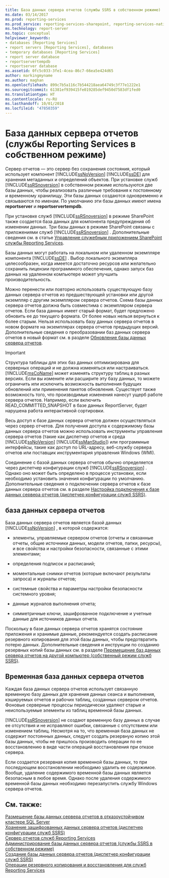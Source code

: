 ```yaml
---
title: База данных сервера отчетов (службы SSRS в собственном режиме) | Документы Майкрософт
ms.date: 03/14/2017
ms.prod: reporting-services
ms.prod_service: reporting-services-sharepoint, reporting-services-native
ms.technology: report-server
ms.topic: conceptual
helpviewer_keywords:
- databases [Reporting Services]
- report servers [Reporting Services], databases
- temporary databases [Reporting Services]
- report server database
- reportservertempdb
- reportserver database
ms.assetid: 0fc5c033-3fe1-4cea-86c7-66ea5e424d65
author: markingmyname
ms.author: maghan
ms.openlocfilehash: 899c7b5a116c7b544218aea64749c3f77e1222e1
ms.sourcegitcommit: 61381ef939415fe019285def9450d7583df1fed0
ms.translationtype: HT
ms.contentlocale: ru-RU
ms.lasthandoff: 10/01/2018
ms.locfileid: "47850359"
---
```

# <a name="report-server-database-ssrs-native-mode"></a>База данных сервера отчетов (службы Reporting Services в собственном режиме)
  Сервер отчетов — это сервер без сохранения состояния, который использует компонент [!INCLUDE[ssNoVersion](../../includes/ssnoversion-md.md)] [!INCLUDE[ssDE](../../includes/ssde-md.md)] для хранения метаданных и определений объектов. При установке служб [!INCLUDE[ssRSnoversion](../../includes/ssrsnoversion-md.md)] в собственном режиме используются две базы данных, чтобы реализовать различные требования к постоянному и временному хранилищу. Эти базы данных создаются одновременно и связываются по именам. По умолчанию эти базы данных имеют имена **reportserver** и **reportservertempdb**.  
  
 При установке служб [!INCLUDE[ssRSnoversion](../../includes/ssrsnoversion-md.md)] в режиме SharePoint также создается база данных для компонента предупреждения об изменении данных. Три базы данных в режиме SharePoint связаны с приложениями служб [!INCLUDE[ssRSnoversion](../../includes/ssrsnoversion-md.md)] . Дополнительные сведения см. в статье [Управление служебным приложением SharePoint службы Reporting Services](../../reporting-services/report-server-sharepoint/manage-a-reporting-services-sharepoint-service-application.md).  
  
 Базы данных могут работать на локальном или удаленном экземпляре компонента [!INCLUDE[ssDE](../../includes/ssde-md.md)] . Выбор локального экземпляра целесообразен, когда имеется достаточно ресурсов или желательно сохранить лицензии программного обеспечения, однако запуск баз данных на удаленном компьютере может улучшить производительность.  
  
 Можно перенести или повторно использовать существующую базу данных сервера отчетов из предшествующей установки или другой экземпляр с другим экземпляром сервера отчетов. Схема базы данных сервера отчетов должна быть совместима с экземпляром сервера отчетов. Если база данных имеет старый формат, будет предложено обновить ее до текущего формата. От более новых нельзя вернуться к более старым. Нельзя использовать базу данных сервера отчетов в новом формате на экземплярах сервера отчетов предыдущих версий. Дополнительные сведения о преобразовании баз данных сервера отчетов в новый формат см. в разделе [Обновление базы данных сервера отчетов](../../reporting-services/install-windows/upgrade-a-report-server-database.md).  
  
> [!IMPORTANT]  
>  Структура таблицы для этих баз данных оптимизирована для серверных операций и не должна изменяться или настраиваться. [!INCLUDE[msCoName](../../includes/msconame-md.md)] может изменять структуру таблиц в разных версиях. Если вы измените или расширите эту базу данных, то можете ограничить или исключить возможность выполнения будущих обновлений или применения пакетов обновления. Существует также возможность того, что производимые изменения нанесут ущерб работе сервера отчетов. Например, если включить READ_COMMITTED_SNAPSHOT в базе данных ReportServer, будет нарушена работа интерактивной сортировки.  
  
 Весь доступ к базе данных сервера отчетов должен осуществляться через сервер отчетов. Для получения доступа к содержимому базы данных сервера отчетов можно использовать инструменты управления сервера отчетов (такие как диспетчер отчетов и среда [!INCLUDE[ssNoVersion](../../includes/ssnoversion-md.md)] [!INCLUDE[ssManStudio](../../includes/ssmanstudio-md.md)]) или программные интерфейсы, такие как доступ по URL-адресу, веб-службу сервера отчетов или поставщик инструментария управления Windows (WMI).  
  
 Соединение с базой данных сервера отчетов обычно определяется через диспетчер конфигурации служб [!INCLUDE[ssRSnoversion](../../includes/ssrsnoversion-md.md)] . Однако оно может быть определено в процессе установки, если необходимо установить значения конфигурации по умолчанию. Дополнительные сведения о подключении сервера отчетов к базе данных сервера отчетов см. в разделе [Настройка подключения к базе данных сервера отчетов (диспетчер конфигурации служб SSRS)](../../reporting-services/install-windows/configure-a-report-server-database-connection-ssrs-configuration-manager.md).  
  
## <a name="report-server-database"></a>база данных сервера отчетов  
 База данных сервера отчетов является базой данных [!INCLUDE[ssNoVersion](../../includes/ssnoversion-md.md)] , в которой содержатся:  
  
-   элементы, управляемые сервером отчетов (отчеты и связанные отчеты, общие источники данных, модели отчетов, папки, ресурсы), и все свойства и настройки безопасности, связанные с этими элементами;  
  
-   определения подписок и расписаний;  
  
-   моментальные снимки отчетов (которые включают результаты запроса) и журналы отчетов;  
  
-   системные свойства и параметры настройки безопасности системного уровня;  
  
-   данные журналов выполнения отчета;  
  
-   симметричные ключи, зашифрованное подключение и учетные данные для источников данных отчета.  
  
 Поскольку в базе данных сервера отчетов хранятся состояние приложения и хранимые данные, рекомендуется создать расписание резервного копирования для этой базы данных, чтобы предотвратить потерю данных. Дополнительные сведения и инструкции по созданию резервных копий базы данных см. в разделе [Перемещение баз данных сервера отчетов на другой компьютер (собственный режим служб SSRS)](../../reporting-services/report-server/moving-the-report-server-databases-to-another-computer-ssrs-native-mode.md).  
  
## <a name="report-server-temporary-database"></a>Временная база данных сервера отчетов  
 Каждая база данных сервера отчетов использует связанную временную базу данных для хранения данных сеанса и выполнения, кэшируемых отчетов и рабочих таблиц, созданных сервером отчетов. Фоновые серверные процессы периодически удаляют старые и неиспользуемые элементы из таблиц временной базы данных.  
  
 [!INCLUDE[ssRSnoversion](../../includes/ssrsnoversion-md.md)] не создают временную базу данных в случае ее отсутствия и не исправляют ошибки, связанные с отсутствием или изменением таблиц. Несмотря на то, что временная база данных не содержит постоянных данных, следует создать резервную копию этой базы данных, чтобы не пришлось производить операции по ее восстановлению в виде части операций восстановления при отказе сервера.  
  
 Если создается резервная копия временной базы данных, то при последующем восстановлении необходимо удалить ее содержимое. Вообще, удаление содержимого временной базы данных является безопасным в любое время. Однако после удаления содержимого временной базы данных необходимо перезапустить службу Windows сервера отчетов.  
  
## <a name="see-also"></a>См. также:  
 [Размещение базы данных сервера отчетов в отказоустойчивом кластере SQL Server](../../reporting-services/install-windows/host-a-report-server-database-in-a-sql-server-failover-cluster.md)   
 [Хранение зашифрованных данных сервера отчетов &#40;диспетчер конфигурации служб SSRS&#41;](../../reporting-services/install-windows/ssrs-encryption-keys-store-encrypted-report-server-data.md)   
 [Сервер отчетов служб Reporting Services](../../reporting-services/report-server-sharepoint/reporting-services-report-server.md)   
 [Администрирование базы данных сервера отчетов (службы SSRS в собственном режиме)](../../reporting-services/report-server/administer-a-report-server-database-ssrs-native-mode.md)   
 [Создание базы данных сервера отчетов (диспетчер конфигурации служб SSRS)](../../reporting-services/install-windows/ssrs-report-server-create-a-report-server-database.md)   
 [Операции резервного копирования и восстановления для служб Reporting Services](../../reporting-services/install-windows/backup-and-restore-operations-for-reporting-services.md)  
  
  
